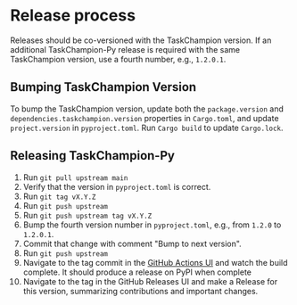 # Release process

Releases should be co-versioned with the TaskChampion version. If an additional
TaskChampion-Py release is required with the same TaskChampion version, use a
fourth number, e.g., `1.2.0.1`.

## Bumping TaskChampion Version

To bump the TaskChampion version, update both the `package.version` and
`dependencies.taskchampion.version` properties in `Cargo.toml`, and update
`project.version` in `pyproject.toml`. Run `Cargo build` to update
`Cargo.lock`.

## Releasing TaskChampion-Py

1. Run `git pull upstream main`
1. Verify that the version in `pyproject.toml` is correct.
1. Run `git tag vX.Y.Z`
1. Run `git push upstream`
1. Run `git push upstream tag vX.Y.Z`
1. Bump the fourth version number in `pyproject.toml`, e.g., from `1.2.0` to `1.2.0.1`.
1. Commit that change with comment "Bump to next version".
1. Run `git push upstream`
1. Navigate to the tag commit in the [GitHub Actions UI](https://github.com/GothenburgBitFactory/taskchampion-py/actions) and watch the build complete. It should produce a release on PyPI when complete
1. Navigate to the tag in the GitHub Releases UI and make a Release for this version, summarizing contributions and important changes.
